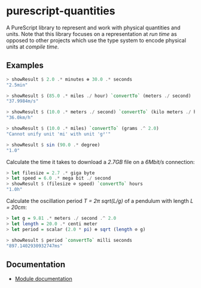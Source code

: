 # purescript-quantities

A PureScript library to represent and work with physical quantities and units. Note that this library
focuses on a representation at *run time* as opposed to other projects which use the type system to
encode physical units at *compile time*.

## Examples

``` purs
> showResult $ 2.0 .* minutes ⊕ 30.0 .* seconds
"2.5min"

> showResult $ (85.0 .* miles ./ hour) `convertTo` (meters ./ second)
"37.9984m/s"

> showResult $ (10.0 .* meters ./ second) `convertTo` (kilo meters ./ hour)
"36.0km/h"

> showResult $ (10.0 .* miles) `convertTo` (grams .^ 2.0)
"Cannot unify unit 'mi' with unit 'g²'"

> showResult $ sin (90.0 .* degree)
"1.0"
```

Calculate the time it takes to download a *2.7GB* file on a *6Mbit/s* connection:
``` purs
> let filesize = 2.7 .* giga byte
> let speed = 6.0 .* mega bit ./ second
> showResult $ (filesize ⊘ speed) `convertTo` hours
"1.0h"
```

Calculate the oscillation period *T = 2π sqrt(L/g)* of a pendulum with length *L = 20cm*:
``` purs
> let g = 9.81 .* meters ./ second .^ 2.0
> let length = 20.0 .* centi meter
> let period = scalar (2.0 * pi) ⊗ sqrt (length ⊘ g)

> showResult $ period `convertTo` milli seconds
"897.1402930932747ms"
```

## Documentation

- [Module documentation](https://pursuit.purescript.org/packages/purescript-quantities)
